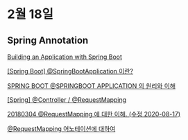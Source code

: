 # 2월 18일


## Spring Annotation

[Building an Application with Spring Boot](https://spring.io/guides/gs/spring-boot/)

[[Spring Boot] @SpringBootApplication 이란?](https://bamdule.tistory.com/31)

[SPRING BOOT @SPRINGBOOT APPLICATION 의 원리와 이해](https://seongmun-hong.github.io/springboot/Spring-boot-EnableAutoConfiguration)

[[Spring] @Controller / @RequestMapping](https://olsh1108o.tistory.com/entry/Spring-Controller-RequestMapping)

[20180304 @RequestMapping 에 대한 이해. (수정 2020-08-17)](https://pasudo123.tistory.com/79)

[@RequestMapping 어노테이션에 대하여](https://sarc.io/index.php/development/1139-requestmapping)
